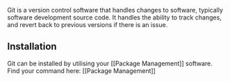 Git is a version control software that handles changes to software, typically software development source code. It handles the ability to track changes, and revert back to previous versions if there is an issue. 

## Installation

Git can be installed by utilising your [[Package Management]] software. Find your command here:
[[Package Management]]



